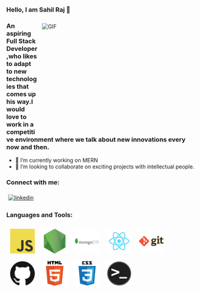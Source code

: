 ### Hello, I am Sahil Raj 👋

 <img align="right" alt="GIF" src="https://www.bacancytechnology.com/blog/wp-content/uploads/2019/07/developer-dribbble.gif" width="400" height="280" style=" padding:2%" />

### An aspiring Full Stack Developer,who likes to adapt to new technologies that comes up his way.I would love to work  in a competitive environment where we talk about new innovations      every now and then. 


- 🔭 I’m currently working on MERN 
- 👯 I’m looking to collaborate on exciting projects with intellectual people.


### Connect with me:

<p>
    <a href="https://www.linkedin.com/in/sahil-raj-5123b7162/">
    <img alt="linkedin" width="7%" style="padding:5px" src="https://upload.wikimedia.org/wikipedia/commons/thumb/c/c9/Linkedin.svg/1200px-Linkedin.svg.png"/>
  </a>
  
</p>



### Languages and Tools:


<img align="left" alt="JavaScript" width="65px" style="padding:10px" src="https://raw.githubusercontent.com/github/explore/80688e429a7d4ef2fca1e82350fe8e3517d3494d/topics/javascript/javascript.png" />



<img align="left" alt="Node.js" width="65px" style="padding:10px" src="https://raw.githubusercontent.com/github/explore/80688e429a7d4ef2fca1e82350fe8e3517d3494d/topics/nodejs/nodejs.png" />



<img align="left" alt="MongoDB" width="65px" style="padding:10px" src="https://raw.githubusercontent.com/github/explore/80688e429a7d4ef2fca1e82350fe8e3517d3494d/topics/mongodb/mongodb.png" />



<img align="left" alt="React" width="65px" style="padding:10px" src="https://raw.githubusercontent.com/github/explore/80688e429a7d4ef2fca1e82350fe8e3517d3494d/topics/react/react.png" />

<img align="left" alt="Git" width="65px" style="padding:10px" src="https://raw.githubusercontent.com/github/explore/80688e429a7d4ef2fca1e82350fe8e3517d3494d/topics/git/git.png" />

<img align="left" alt="GitHub" width="65px" style="padding:10px" src="https://raw.githubusercontent.com/github/explore/78df643247d429f6cc873026c0622819ad797942/topics/github/github.png" />

<img align="left" alt="HTML5" width="65px" style="padding:10px" src="https://raw.githubusercontent.com/github/explore/80688e429a7d4ef2fca1e82350fe8e3517d3494d/topics/html/html.png" />
<img align="left" alt="CSS3" width="65px" style="padding:10px" src="https://raw.githubusercontent.com/github/explore/80688e429a7d4ef2fca1e82350fe8e3517d3494d/topics/css/css.png" />


<img align="left" alt="Terminal" width="65px" style="padding:10px" src="https://raw.githubusercontent.com/github/explore/80688e429a7d4ef2fca1e82350fe8e3517d3494d/topics/terminal/terminal.png" />
<br />
<br />


